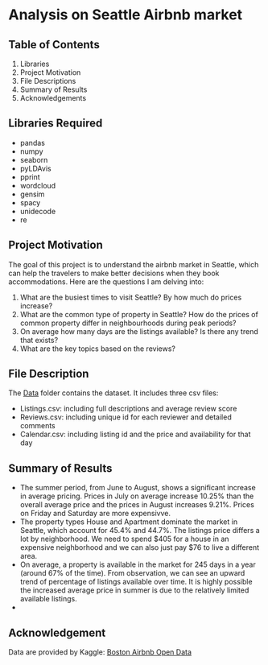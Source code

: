 # Analysis on Seattle Airbnb market

## Table of Contents
1. Libraries
2. Project Motivation
3. File Descriptions
4. Summary of Results
5. Acknowledgements


## Libraries Required
- pandas
- numpy
- seaborn
- pyLDAvis
- pprint
- wordcloud
- gensim
- spacy
- unidecode
- re


## Project Motivation
The goal of this project is to understand the airbnb market in Seattle, which can help the travelers to make better decisions when they book accommodations. Here are the questions I am delving into:
  1. What are the busiest times to visit Seattle? By how much do prices increase?
  2. What are the common type of property in Seattle? How do the prices of common property differ in neighbourhoods during peak periods?
  3. On average how many days are the listings available? Is there any trend that exists?
  4. What are the key topics based on the reviews?

 
 ## File Description
The [Data](https://github.com/Jiahuili858/Seattle-Airbnb-Analysis/tree/master/Data) folder contains the dataset. It includes three csv files:
- Listings.csv: including full descriptions and average review score
- Reviews.csv: including unique id for each reviewer and detailed comments 
- Calendar.csv: including listing id and the price and availability for that day


## Summary of Results
- The summer period, from June to August, shows a significant increase in average pricing. Prices in July on average increase   10.25% than the overall average price and the prices in August increases 9.21%. Prices on Friday and Saturday are more         expensivve.
- The property types House and Apartment dominate the market in Seattle, which account for 45.4% and 44.7%. The listings price differs a lot by neighborhood. We need to spend $405 for a house in an expensive neighborhood and we can also just pay $76 to live a different area. 
- On average, a property is available in the market for 245 days in a year (around 67% of the time). From observation, we can see an upward trend of percentage of listings available over time. It is highly possible the increased average price in summer is due to the relatively limited available listings.
- 


## Acknowledgement
Data are provided by Kaggle: [Boston Airbnb Open Data](https://www.kaggle.com/airbnb/seattle)


